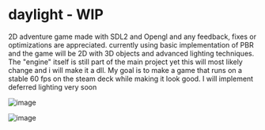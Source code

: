 # daylight - WIP

2D adventure game made with SDL2 and Opengl and any feedback, fixes or optimizations are appreciated.
currently using basic implementation of PBR and the game will be 2D with 3D objects and advanced lighting techniques.
The "engine" itself is still part of the main project yet this will most likely change and i will make it a dll.
My goal is to make a game that runs on a stable 60 fps on the steam deck while making it look good.
I will implement deferred lighting very soon

![image](https://github.com/DissolveDZ/daylight/assets/68782699/7939a6ca-52e1-4ef4-bead-c6409fa20fbc)

![image](https://github.com/DissolveDZ/daylight/assets/68782699/e0fe273d-a0c5-4fad-9ed3-f776238fd0c6)
